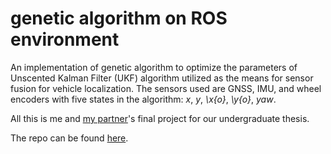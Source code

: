<h1>genetic algorithm on ROS environment </h1>

An implementation of genetic algorithm to optimize the parameters of Unscented Kalman Filter (UKF) algorithm utilized as the means for sensor fusion for vehicle localization.
The sensors used are GNSS, IMU, and wheel encoders with five states in the algorithm: _x_, _y_, _\x{o}_, _\y{o}_, _yaw_.

All this is me and [my partner](https://github.com/anzulfa)'s final project for our undergraduate thesis.

The repo can be found [here](https://github.com/anzulfa/localization_system/tree/main/ga).
